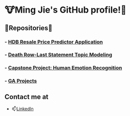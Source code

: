 # :cow:Ming Jie's GitHub profile!:cow2:

## :deciduous_tree:Repositories:deciduous_tree: 

### - [HDB Resale Price Predictor Application](https://github.com/tmj1432/HDB-Resale-Price-Predictor-Application)

### - [Death Row-Last Statement Topic Modeling](https://github.com/tmj1432/Death-Row-Last-Statement-Topic-Modeling)

### - [Capstone Project: Human Emotion Recognition](https://github.com/tmj1432/Human-Emotion-Recognition)


### - [GA Projects](https://github.com/tmj1432/GA-Projects)


## Contact me at
- 📫[LinkedIn](https://www.linkedin.com/in/tmj1432/)


<!--
**tmj1432/tmj1432** is a ✨ _special_ ✨ repository because its `README.md` (this file) appears on your GitHub profile.

Here are some ideas to get you started:

- 🔭 I’m currently working on ...
- 🌱 I’m currently learning ...
- 👯 I’m looking to collaborate on ...
- 🤔 I’m looking for help with ...
- 💬 Ask me about ...
- 📫 How to reach me: ...
- 😄 Pronouns: ...
- ⚡ Fun fact: ...
-->
